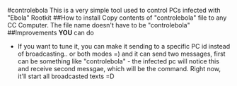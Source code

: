 #controlebola
This is a very simple tool used to control PCs infected with "Ebola" Rootkit
##How to install
Copy contents of "controlebola" file to any CC Computer. The file name doesn't have to be "controlebola"
##Improvements **YOU** can do
- If you want to tune it, you can make it sending to a specific PC id instead of broadcasting.. or both modes =) and it can send two messages, first can be something like "controlebola" - the infected pc will notice this and receive second messgae, which will be the command. Right now, it'll start all broadcasted texts =D
